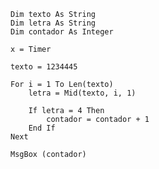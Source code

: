     Dim texto As String
    Dim letra As String
    Dim contador As Integer

    x = Timer

    texto = 1234445

    For i = 1 To Len(texto)
        letra = Mid(texto, i, 1)
    
        If letra = 4 Then
            contador = contador + 1
        End If
    Next

    MsgBox (contador)
